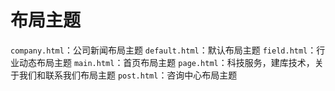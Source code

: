 # 布局主题

`company.html`：公司新闻布局主题
`default.html`：默认布局主题
`field.html`：行业动态布局主题
`main.html`：首页布局主题
`page.html`：科技服务，建库技术，关于我们和联系我们布局主题
`post.html`：咨询中心布局主题
